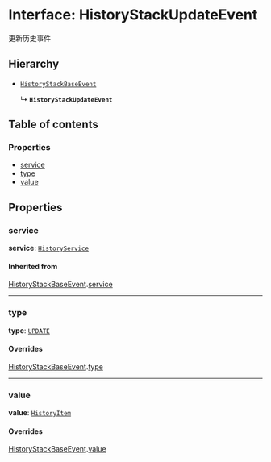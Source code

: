 # Interface: HistoryStackUpdateEvent

更新历史事件

## Hierarchy

* [`HistoryStackBaseEvent`](/en/auto-docs/fixed-history-plugin/interfaces/HistoryStackBaseEvent.md)

  ↳ **`HistoryStackUpdateEvent`**

## Table of contents

### Properties

* [service](/en/auto-docs/fixed-history-plugin/interfaces/HistoryStackUpdateEvent.md#service)
* [type](/en/auto-docs/fixed-history-plugin/interfaces/HistoryStackUpdateEvent.md#type)
* [value](/en/auto-docs/fixed-history-plugin/interfaces/HistoryStackUpdateEvent.md#value)

## Properties

### service

**service**: [`HistoryService`](/en/auto-docs/fixed-history-plugin/classes/HistoryService.md)

#### Inherited from

[HistoryStackBaseEvent](/en/auto-docs/fixed-history-plugin/interfaces/HistoryStackBaseEvent.md).[service](/en/auto-docs/fixed-history-plugin/interfaces/HistoryStackBaseEvent.md#service)

***

### type

**type**: [`UPDATE`](/en/auto-docs/fixed-history-plugin/enums/HistoryStackChangeType.md#update)

#### Overrides

[HistoryStackBaseEvent](/en/auto-docs/fixed-history-plugin/interfaces/HistoryStackBaseEvent.md).[type](/en/auto-docs/fixed-history-plugin/interfaces/HistoryStackBaseEvent.md#type)

***

### value

**value**: [`HistoryItem`](/en/auto-docs/fixed-history-plugin/interfaces/HistoryItem.md)

#### Overrides

[HistoryStackBaseEvent](/en/auto-docs/fixed-history-plugin/interfaces/HistoryStackBaseEvent.md).[value](/en/auto-docs/fixed-history-plugin/interfaces/HistoryStackBaseEvent.md#value)
